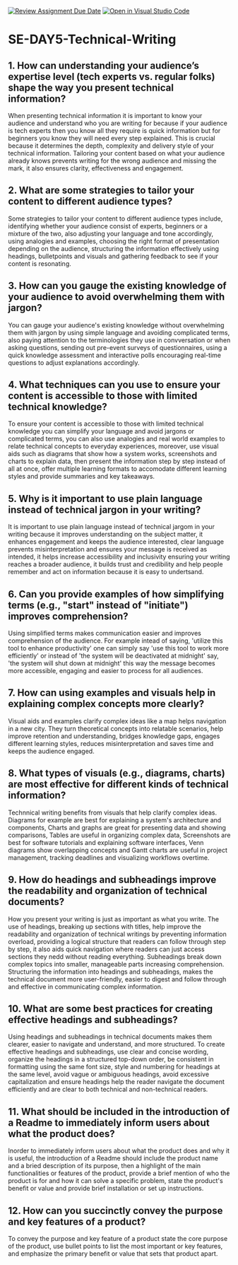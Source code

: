 [![Review Assignment Due Date](https://classroom.github.com/assets/deadline-readme-button-22041afd0340ce965d47ae6ef1cefeee28c7c493a6346c4f15d667ab976d596c.svg)](https://classroom.github.com/a/zsAR-pyY)
[![Open in Visual Studio Code](https://classroom.github.com/assets/open-in-vscode-2e0aaae1b6195c2367325f4f02e2d04e9abb55f0b24a779b69b11b9e10269abc.svg)](https://classroom.github.com/online_ide?assignment_repo_id=18493998&assignment_repo_type=AssignmentRepo)
# SE-DAY5-Technical-Writing
## 1. How can understanding your audience’s expertise level (tech experts vs. regular folks) shape the way you present technical information?
When presenting technical information it is important to know your audience and understand who you are writing for because if your audience is tech experts then you know all they require is quick information but for beginners you know they will need every step explained. This is crucial because it determines the depth, complexity and delivery style of your technical information. Tailoring your content based on what your audience already knows prevents writing for the wrong audience and missing the mark, it also ensures clarity, effectiveness and engagement.
## 2. What are some strategies to tailor your content to different audience types?
Some strategies to tailor your content to different audience types include, identifying whether your audience consist of experts, beginners or a mixture of the two, also adjusting your language and tone accordingly, using analogies and examples, choosing the right format of presentation depending on the audience, structuring the information effectively using headings, bulletpoints and visuals and gathering feedback to see if your content is resonating.
## 3. How can you gauge the existing knowledge of your audience to avoid overwhelming them with jargon?
You can gauge your audience's existing knowledge without overwhelming them with jargon by using simple language and avoiding complicated terms, also paying attention to the terminologies they use in convversation or when asking questions, sending out pre-event surveys of questionnaires, using a quick knowledge assessment and interactive polls encouraging real-time questions to adjust explanations accordingly.
## 4. What techniques can you use to ensure your content is accessible to those with limited technical knowledge?
To ensure your content is accessible to those with limited technical knowledge you can simplify your language and avoid jargons or complicated terms, you can also use analogies and real world examples to relate technical concepts to everyday experiences, moreover, use visual aids such as diagrams that show how a system works, screenshots and charts to explain data, then present the information step by step instead of all at once, offer multiple learning formats to accomodate different learning styles and provide summaries and key takeaways.
## 5. Why is it important to use plain language instead of technical jargon in your writing?
It is important to use plain language instead of technical jargom in your writing because it improves understanding on the subject matter, it enhances engagement and keeps the audience interested, clear language prevents misinterpretation and ensures your message is received as intended, it helps increase accessibility and inclusivity ensuring your writing reaches a broader audience, it builds trust and credibility and help people remember and act on information because it is easy to undertsand.
## 6. Can you provide examples of how simplifying terms (e.g., "start" instead of "initiate") improves comprehension?
Using simplified terms makes communication easier and improves comprehension of the audience. For example intead of saying, 'utilize this tool to enhance productivity' one can simply say 'use this tool to work more efficiently' or instead of 'the system will be deactivated at midnight' say, 'the system will shut down at midnight' this way the message becomes more accessible, engaging and easier to process for all audiences.
## 7. How can using examples and visuals help in explaining complex concepts more clearly?
Visual aids and examples clarify complex ideas like a map helps navigation in a new city. They turn theoretical concepts into relatable scenarios, help improve retention and understanding, bridges knowledge gaps, engages different learning styles, reduces misinterpretation and saves time and keeps the audience engaged.
## 8. What types of visuals (e.g., diagrams, charts) are most effective for different kinds of technical information?
Technnical writing benefits from visuals that help clarify complex ideas. Diagrams for example are best for explaining a system's architecture and components, Charts and graphs are great for presenting data and showing comparisons, Tables are useful in organizing complex data, Screenshots are best for software tutorials and explaining software interfaces, Venn diagrams show overlapping concepts and Gantt charts are useful in project management, tracking deadlines and visualizing workflows overtime.
## 9. How do headings and subheadings improve the readability and organization of technical documents?
How you present your writing is just as important as what you write. The use of headings, breaking up sections with titles, help improve the readability and organization of technical writings by preventing information overload, providing a logical structure that readers can follow through step by step, it also aids quick navigation where readers can just access sections they nedd without reading everything. Subheadings break down complex topics into smaller, manageable parts increasing comprehension. Structuring the information into headings and subheadings, makes the technical document more user-friendly, easier to digest and follow through and effective in communicating complex information.
## 10. What are some best practices for creating effective headings and subheadings?
Using headings and subheadings in technical documents makes them clearer, easier to navigate and understand, and more structured. To create effective headings and subheadings, use clear and concise wording, organize the headings in a structured top-down order, be consistent in formatting using the same font size, style and numbering for headings at the same level, avoid vague or ambiguous headings, avoid excessive capitalization and ensure headings help the reader navigate the document efficiently and are clear to both technical and non-technical readers.
## 11. What should be included in the introduction of a Readme to immediately inform users about what the product does?
Inorder to immediately inform users about what the product does and why it is useful, the introduction of a Readme should include the product name and a bried description of its purpose, then a highlight of the main functionalities or features of the product, provide a brief mention of who the product is for and how it can solve a specific problem, state the product's benefit or value and provide brief installation or set up instructions.
## 12. How can you succinctly convey the purpose and key features of a product?
To convey the purpose and key feature of a product state the core purpose of the product, use bullet points to list the most important or key features, and emphasize the primary benefit or value that sets that product apart.
